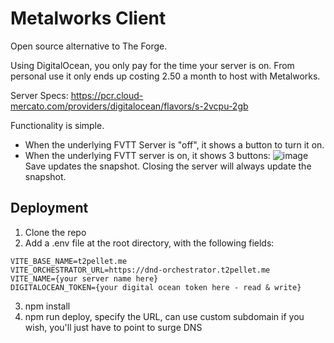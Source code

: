 # Metalworks Client

Open source alternative to The Forge.

Using DigitalOcean, you only pay for the time your server is on. From personal use it only ends up costing 2.50 a month to host with Metalworks.

Server Specs: https://pcr.cloud-mercato.com/providers/digitalocean/flavors/s-2vcpu-2gb


Functionality is simple. 
- When the underlying FVTT Server is "off", it shows a button to turn it on.
- When the underlying FVTT server is on, it shows 3 buttons:
![image](https://user-images.githubusercontent.com/4323034/204411283-25f08de4-3ed9-45ac-9f1d-df927bebb999.png)
Save updates the snapshot. Closing the server will always update the snapshot.


## Deployment

1. Clone the repo
2. Add a .env file at the root directory, with the following fields:
```
VITE_BASE_NAME=t2pellet.me
VITE_ORCHESTRATOR_URL=https://dnd-orchestrator.t2pellet.me
VITE_NAME={your server name here}
DIGITALOCEAN_TOKEN={your digital ocean token here - read & write}
```
3. npm install
4. npm run deploy, specify the URL, can use custom subdomain if you wish, you'll just have to point to surge DNS
